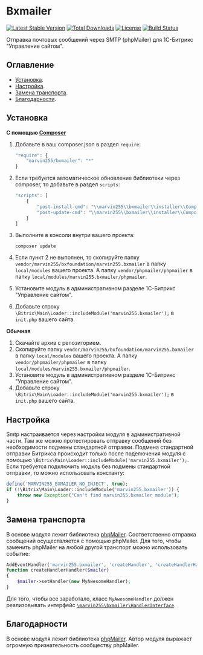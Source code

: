 # Bxmailer

[![Latest Stable Version](https://poser.pugx.org/marvin255/bxmailer/v/stable.png)](https://packagist.org/packages/marvin255/bxmailer)
[![Total Downloads](https://poser.pugx.org/marvin255/bxmailer/downloads.png)](https://packagist.org/packages/marvin255/bxmailer)
[![License](https://poser.pugx.org/marvin255/bxmailer/license.svg)](https://packagist.org/packages/marvin255/bxmailer)
[![Build Status](https://travis-ci.org/marvin255/bxmailer.svg?branch=master)](https://travis-ci.org/marvin255/bxmailer)

Отправка почтовых сообщений через SMTP (phpMailer) для 1С-Битрикс "Управление сайтом".



## Оглавление

* [Установка](#Установка).
* [Настройка](#Настройка).
* [Замена транспорта](#Замена-транспорта).
* [Благодарности](#Благодарности).



## Установка

**С помощью [Composer](https://getcomposer.org/doc/00-intro.md)**

1. Добавьте в ваш composer.json в раздел `require`:

    ```javascript
    "require": {
        "marvin255/bxmailer": "*"
    }
    ```

2. Если требуется автоматическое обновление библиотеки через composer, то добавьте в раздел `scripts`:

    ```javascript
    "scripts": [
        {
            "post-install-cmd": "\\marvin255\\bxmailer\\installer\\Composer::injectModule",
            "post-update-cmd": "\\marvin255\\bxmailer\\installer\\Composer::injectModule",
        }
    ]
    ```

3. Выполните в консоли внутри вашего проекта:

    ```
    composer update
    ```

4. Если пункт 2 не выполнен, то скопируйте папку `vendor/marvin255/bxfoundation/marvin255.bxmailer` в папку `local/modules` вашего проекта. А папку `vendor/phpmailer/phpmailer` в папку `local/modules/marvin255.bxmailer/phpmailer`.

5. Установите модуль в административном разделе 1С-Битрикс "Управление сайтом".

6. Добавьте строку `\Bitrix\Main\Loader::includeModule('marvin255.bxmailer');` в `init.php` вашего сайта.

**Обычная**

1. Скачайте архив с репозиторием.
2. Скопируйте папку `vendor/marvin255/bxfoundation/marvin255.bxmailer` в папку `local/modules` вашего проекта. А папку `vendor/phpmailer/phpmailer` в папку `local/modules/marvin255.bxmailer/phpmailer`.
3. Установите модуль в административном разделе 1С-Битрикс "Управление сайтом".
4. Добавьте строку `\Bitrix\Main\Loader::includeModule('marvin255.bxmailer');` в `init.php` вашего сайта.



## Настройка

Smtp настраивается через настройки модуля в административной части. Там же можно протестировать отправку сообщений без необходимости подмены стандартной отправки. Подмена стандартной отправки Битрикса происходит только после поделючения модуля с помощью `\Bitrix\Main\Loader::includeModule('marvin255.bxmailer');`. Если требуется подключить модкль без подмены стандартной отправки, то можно использовать константу:

```php
define('MARVIN255_BXMAILER_NO_INJECT', true);
if (!\Bitrix\Main\Loader::includeModule('marvin255.bxmailer')) {
    throw new Exception("Can't find marvin255.bxmailer module");
}
```



## Замена транспорта

В основе модуля лежит библиотека [phpMailer](https://github.com/PHPMailer/PHPMailer). Соответственно отправка сообщений осуществляется с помощью phpMailer. Для того, чтобы заменить phpMailer на любой другой транспорт можно использовать событие:

```php
AddEventHandler('marvin255.bxmailer', 'createHandler', 'createHandlerHandler');
function createHandlerHandler($mailer)
{
    $mailer->setHandler(new MyAwesomeHandler);
}
```

Для того, чтобы все заработало, класс `MyAwesomeHandler` должен реализовывать интерфейс [`\marvin255\bxmailer\HandlerInterface`](https://github.com/marvin255/bxmailer/blob/master/marvin255.bxmailer/lib/HandlerInterface.php).



## Благодарности

В основе модуля лежит библиотека [phpMailer](https://github.com/PHPMailer/PHPMailer). Автор модуля выражает огромную признательность сообществу phpMailer.
